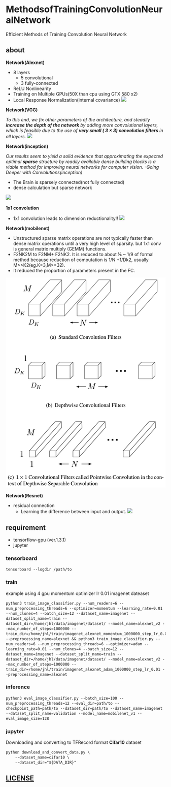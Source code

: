 # MethodsofTrainingConvolutionNeuralNetwork
Efficient Methods of Training Convolution Neural Network

## about

**Network(Alexnet)**

* 8 layers
  * 5 convolutional 
  * 3 fully-connected
* ReLU Nonlinearity
* Training on Multiple GPUs(50X than cpu using GTX 580 x2) 
* Local Response Normalization(internal covariance)
![](https://sushscience.files.wordpress.com/2016/12/alexnet2.jpg?w=900)

**Network(VGG)**

*To this end, we fix other parameters of the architecture, and steadily **increase the depth of the network** by adding more convolutional layers, 
which is feasible due to the use of **very small ( 3 × 3) convolution filters** in all layers.*
![](http://cfile4.uf.tistory.com/image/24345341583ED6B718D609)

**Network(inception)**

*Our results seem to yield a solid evidence that approximating the expected optimal **sparse** structure by readily available dense building blocks 
is a viable method for improving neural networks for computer vision.  -Going Deeper with Convolutions(inception)*

* The Brain is sparsely connected(not fully connected)
* dense calculation but sparse network

![](https://hackathonprojects.files.wordpress.com/2016/09/inception_implement.png?w=649&h=337)

**1x1 convolution**

* 1x1 convolution leads to dimension reductionality!!
![](https://i.ytimg.com/vi/rWbz33rMfMQ/maxresdefault.jpg)

**Network(mobilenet)**

* Unstructured sparse matrix operations are not typically faster than dense matrix operations until a very high level of sparsity. but 1x1 conv is general matrix multiply (GEMM) functions.
* F2NK2M to F2NM+ F2NK2. It is reduced to about ⅛  ~ 1/9  of formal method because reduction of computation is 1/N  +1/Dk2, usually M>>K2(eg.K=3,M>=32).
* It reduced the proportion of parameters present in the FC.

![](https://raw.githubusercontent.com/joshua19881228/my_blogs/master/Computer_Vision/Reading_Note/figures/Reading_Note_20170719_MobileNet_0.png)

**Network(Resnet)**

* residual connection
  * Learning the difference between input and output.
![](https://image.slidesharecdn.com/mrn-161128091530/95/multimodal-residual-learning-for-visual-qa-14-638.jpg?cb=1480324582)

## requirement

* tensorflow-gpu (ver.1.3.1)
* jupyter

### tensorboard

```
tensorboard --logdir /path/to 
```

### train

example using 4 gpu momentum optimizer lr 0.01 imagenet dateaset
```
python3 train_image_classifier.py --num_readers=6 --num_preprocessing_threads=6 --optimizer=momentum --learning_rate=0.01 --num_clones=4 --batch_size=12 --dataset_name=imagenet --dataset_split_name=train --dataset_dir=/home/jhl/data/imagenet/dataset/ --model_name=alexnet_v2 --max_number_of_steps=1000000 --train_dir=/home/jhl/train/imagenet_alexnet_momentum_1000000_step_lr_0.01 --preprocessing_name=alexnet && python3 train_image_classifier.py --num_readers=6 --num_preprocessing_threads=6 --optimizer=adam --learning_rate=0.01 --num_clones=4 --batch_size=12 --dataset_name=imagenet --dataset_split_name=train --dataset_dir=/home/jhl/data/imagenet/dataset/ --model_name=alexnet_v2 --max_number_of_steps=1000000 --train_dir=/home/jhl/train/imagenet_alexnet_adam_1000000_step_lr_0.01 --preprocessing_name=alexnet
```

### inference

```
python3 eval_image_classifier.py --batch_size=100 --num_preprocessing_threads=12 --eval_dir=path/to --checkpoint_path=path/to --dataset_dir=path/to --dataset_name=imagenet --dataset_split_name=validation --model_name=mobilenet_v1 --eval_image_size=128
```

### jupyter


Downloading and converting to TFRecord format **Cifar10** dataset

```
python download_and_convert_data.py \
    --dataset_name=cifar10 \
    --dataset_dir="${DATA_DIR}"
```

## [LICENSE](LICENSE)
